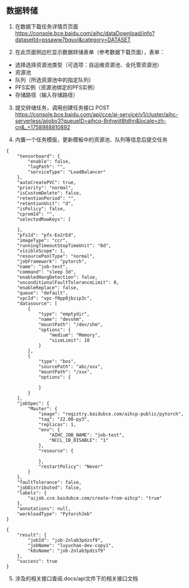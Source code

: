 ## 数据转储

1. 在数据下载任务详情页页面 https://console.bce.baidu.com/aihc/dataDownload/info?datasetId=pssaww7bquvi&category=DATASET

2. 在此页面侧边栏显示数据转储表单（参考数据下载页面），表单：
- 选择选择资源池类型（可选项：自运维资源池、全托管资源池）
- 资源池
- 队列（所选资源池中的指定队列）
- PFS实例（资源池绑定的PFS实例）
- 存储路径（输入存储路径）

3. 提交转储任务，调用创建任务接口 POST https://console.bce.baidu.com/api/cce/ai-service/v1/cluster/aihc-serverless/aijobv3?queueID=aihcq-8nhwjjt8tdhn&locale=zh-cn&_=1758988810892

4. 内置一个任务模版，更新模板中的资源池、队列等信息后提交任务

```
{
    "tensorboard": {
        "enable": false,
        "logPath": "",
        "serviceType": "LoadBalancer"
    },
    "autoCreatePVC": true,
    "priority": "normal",
    "isCustomDelete": false,
    "retentionPeriod": "",
    "retentionUnit": "d",
    "isPolicy": false,
    "cpromId": "",
    "selectedRowKeys": [

    ],
    "pfsId": "pfs-Eo2rEd",
    "imageType": "ccr",
    "runningTimeoutStopTimeUnit": "0d",
    "visibleScope": 1,
    "resourcePoolType": "normal",
    "jobFramework": "pytorch",
    "name": "job-test",
    "command": "sleep 3d",
    "enabledHangDetection": false,
    "unconditionalFaultToleranceLimit": 0,
    "enableReplace": false,
    "queue": "default",
    "vpcId": "vpc-f0pp0jbzip3c",
    "datasource": [
        {
            "type": "emptydir",
            "name": "devshm",
            "mountPath": "/dev/shm",
            "options": {
                "medium": "Memory",
                "sizeLimit": 10
            }
        },
        {
            "type": "bos",
            "sourcePath": "abc/xxx",
            "mountPath": "/xxx",
            "options": {

            }
        }
    ],
    "jobSpec": {
        "Master": {
            "image": "registry.baidubce.com/aihcp-public/pytorch",
            "tag": "22.08-py3",
            "replicas": 1,
            "env": {
                "AIHC_JOB_NAME": "job-test",
                "NCCL_IB_DISABLE": "1"
            },
            "resource": {

            },
            "restartPolicy": "Never"
        }
    },
    "faultTolerance": false,
    "jobDistributed": false,
    "labels": {
        "aijob.cce.baidubce.com/create-from-aihcp": "true"
    },
    "annotations": null,
    "workloadType": "PytorchJob"
}
```

```
{
    "result": {
        "jobId": "job-2nlab3pdzsf9",
        "jobName": "luyuchao-dev-copy1",
        "k8sName": "job-2nlab3pdzsf9"
    },
    "success": true
}
```

5. 涉及的相关接口查阅.docs/api文件下的相关接口文档